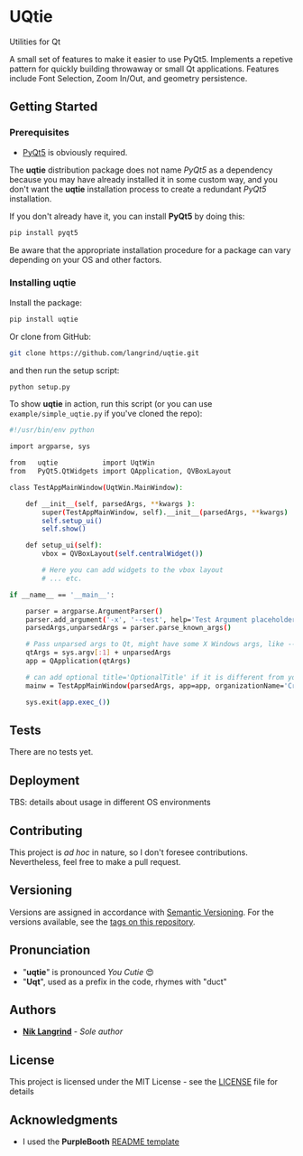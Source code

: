 # UQtie

Utilities for Qt

A small set of features to make it easier to use PyQt5. Implements
a repetive pattern for quickly building throwaway or small
Qt applications. Features include Font Selection, Zoom In/Out,
and geometry persistence.

## Getting Started

### Prerequisites

* [PyQt5](https://pypi.org/project/PyQt5/) is obviously required.

The **uqtie** distribution package does not name *PyQt5* as a dependency
because you may have already installed it in some custom way, and
you don't want the **uqtie** installation process to create a redundant
*PyQt5* installation.

If you don't already have it, you can install **PyQt5** by doing this:

```bash
pip install pyqt5
```

Be aware that the appropriate installation procedure for a package can
vary depending on your OS and other factors.

### Installing uqtie

Install the package:

```bash
pip install uqtie
```

Or clone from GitHub:

```bash
git clone https://github.com/langrind/uqtie.git
```

and then run the setup script:

```bash
python setup.py
```

To show **uqtie** in action, run this script (or you can use `example/simple_uqtie.py` if you've
cloned the repo):

```bash
#!/usr/bin/env python

import argparse, sys

from   uqtie           import UqtWin
from   PyQt5.QtWidgets import QApplication, QVBoxLayout

class TestAppMainWindow(UqtWin.MainWindow):

    def __init__(self, parsedArgs, **kwargs ):
        super(TestAppMainWindow, self).__init__(parsedArgs, **kwargs)
        self.setup_ui()
        self.show()

    def setup_ui(self):
        vbox = QVBoxLayout(self.centralWidget())

        # Here you can add widgets to the vbox layout
        # ... etc.

if __name__ == '__main__':

    parser = argparse.ArgumentParser()
    parser.add_argument('-x', '--test', help='Test Argument placeholder', default='Test')
    parsedArgs,unparsedArgs = parser.parse_known_args()

    # Pass unparsed args to Qt, might have some X Windows args, like --display
    qtArgs = sys.argv[:1] + unparsedArgs
    app = QApplication(qtArgs)

    # can add optional title='OptionalTitle' if it is different from your app name
    mainw = TestAppMainWindow(parsedArgs, app=app, organizationName='Craton', appName='UqtTest')

    sys.exit(app.exec_())
```

## Tests

There are no tests yet.

## Deployment

TBS: details about usage in different OS environments

## Contributing

This project is *ad hoc* in nature, so I don't foresee contributions. Nevertheless,
feel free to make a pull request.

## Versioning

Versions are assigned in accordance with [Semantic Versioning](http://semver.org/).
For the versions available, see the [tags on this repository](https://github.com/langrind/uqtie/tags).

## Pronunciation

* "**uqtie**" is pronounced *You Cutie* :heart_eyes:
* "**Uqt**", used as a prefix in the code, rhymes with "duct" 

## Authors

* **[Nik Langrind](https://github.com/langrind)** - *Sole author*

## License

This project is licensed under the MIT License - see the [LICENSE](LICENSE) file for details

## Acknowledgments

* I used the **PurpleBooth** [README template](https://github.com/PurpleBooth/a-good-readme-template)
